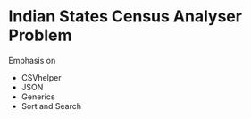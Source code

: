 # Indian States Census Analyser Problem
Emphasis on
- CSVhelper
- JSON
- Generics
- Sort and Search
